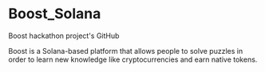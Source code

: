 # Boost_Solana
Boost hackathon project's GitHub 

Boost is a Solana-based platform that allows people to solve puzzles in order to learn new knowledge like cryptocurrencies and earn native tokens.

